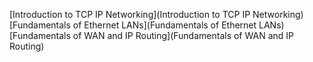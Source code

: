 [Introduction to TCP IP Networking](Introduction to TCP IP Networking)
[Fundamentals of Ethernet LANs](Fundamentals of Ethernet LANs)
[Fundamentals of WAN and IP Routing](Fundamentals of WAN and IP Routing)
